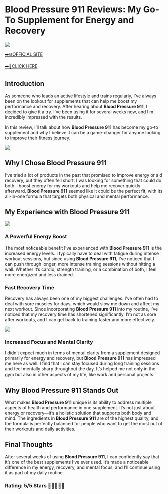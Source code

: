 # **Blood Pressure 911 Reviews**: My Go-To Supplement for Energy and Recovery

[![](https://static.vecteezy.com/system/resources/thumbnails/019/896/014/small/buy-now-gradient-button-with-cart-symbol-buy-now-illustration-png.png)](https://edetoop.top/lander/sugarpreland-1/bloopreas911.html) 

[➡️🌐OFFICIAL SITE](https://edetoop.top/lander/sugarpreland-1/bloopreas911.html) 

[➡️🔗CLICK HERE](https://edetoop.top/lander/sugarpreland-1/bloopreas911.html) 


## Introduction

As someone who leads an active lifestyle and trains regularly, I’ve always been on the lookout for supplements that can help me boost my performance and recovery. After hearing about **Blood Pressure 911**, I decided to give it a try. I’ve been using it for several weeks now, and I’m incredibly impressed with the results.

In this review, I’ll talk about how **Blood Pressure 911** has become my go-to supplement and why I believe it can be a game-changer for anyone looking to improve their fitness journey.

[![](https://wallpapers.com/images/hd/red-order-now-button-udg4jcj4arvn8b0n-2.png)](https://edetoop.top/lander/sugarpreland-1/bloopreas911.html)  

## Why I Chose **Blood Pressure 911**

I’ve tried a lot of products in the past that promised to improve energy or aid recovery, but they often fell short. I was looking for something that could do both—boost energy for my workouts and help me recover quickly afterward. **Blood Pressure 911** seemed like it could be the perfect fit, with its all-in-one formula that targets both physical and mental performance.

## My Experience with **Blood Pressure 911**

[![](https://static.vecteezy.com/system/resources/thumbnails/019/896/014/small/buy-now-gradient-button-with-cart-symbol-buy-now-illustration-png.png)](https://edetoop.top/lander/sugarpreland-1/bloopreas911.html)

### A Powerful Energy Boost

The most noticeable benefit I’ve experienced with **Blood Pressure 911** is the increased energy levels. I typically have to deal with fatigue during intense workout sessions, but since using **Blood Pressure 911**, I’ve noticed that I can push through longer, more intense training sessions without hitting a wall. Whether it’s cardio, strength training, or a combination of both, I feel more energized and less drained.

### Fast Recovery Time

Recovery has always been one of my biggest challenges. I’ve often had to deal with sore muscles for days, which would slow me down and affect my next workout. Since incorporating **Blood Pressure 911** into my routine, I’ve noticed that my recovery time has shortened significantly. I’m not as sore after workouts, and I can get back to training faster and more effectively.

[![](https://wallpapers.com/images/hd/red-order-now-button-udg4jcj4arvn8b0n-2.png)](https://edetoop.top/lander/sugarpreland-1/bloopreas911.html)  

### Increased Focus and Mental Clarity

I didn’t expect much in terms of mental clarity from a supplement designed primarily for energy and recovery, but **Blood Pressure 911** has impressed me here as well. I find that I can stay focused during long training sessions and feel mentally sharp throughout the day. It’s helped me not only in the gym but also in other aspects of my life, like work and personal projects.

## Why **Blood Pressure 911** Stands Out

What makes **Blood Pressure 911** unique is its ability to address multiple aspects of health and performance in one supplement. It’s not just about energy or recovery—it’s a holistic solution that supports both body and mind. The ingredients in **Blood Pressure 911** are of the highest quality, and the formula is perfectly balanced for people who want to get the most out of their workouts and daily activities.

## Final Thoughts

After several weeks of using **Blood Pressure 911**, I can confidently say that it’s one of the best supplements I’ve ever used. It’s made a noticeable difference in my energy, recovery, and mental focus, and I’ll continue using it as part of my daily routine.

### Rating: 5/5 Stars 🌟🌟🌟🌟🌟
